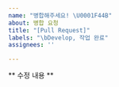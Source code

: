 ```yaml
---
name: "병합해주세요! \U0001F44B"
about: 병합 요청
title: "[Pull Request]"
labels: "\bDevelop, 작업 완료"
assignees: ''

---
```


** 수정 내용 **
